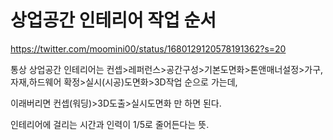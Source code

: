 # 상업공간 인테리어 작업 순서
https://twitter.com/moomini00/status/1680129120578191362?s=20


통상 상업공간 인테리어는 
컨셉>레퍼런스>공간구성>기본도면화>톤앤매너설정>가구,자재,하드웨어 확정>실시(시공)도면화>3D작업 순으로 가는데, 

이래버리면 컨셉(워딩)>3D도출>실시도면화 만 하면 된다. 

인테리어에 걸리는 시간과 인력이 1/5로 줄어든다는 뜻.